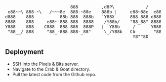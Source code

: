 <pre>
                         888         ,d8P\            /                      d8
 e88~~\ 888-~\   /~~~8e  888-~88e    888b |     e88~88e  e88~-_    /~~~8e  _d88__
d888    888          88b 888  888b   `Y88X      888 888 d888   i       88b  888
8888    888     e88~-888 888  8888    /Y88b/    "88_88" 8888   |  e88~-888  888
Y888    888    C888  888 888  888P   | `Y88b     /      Y888   ' C888  888  888
 "88__/ 888     "88_-888 888-_88"     \_/Y88b   Cb       "88_-~   "88_-888  "88_/
                                                 Y8""8D
</pre>

## Deployment

- SSH into the Pixels & Bits server.
- Navigate to the Crab & Goat directory.
- Pull the latest code from the Github repo.
